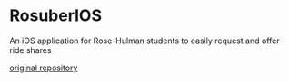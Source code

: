 # RosuberIOS
An iOS application for Rose-Hulman students to easily request and offer ride shares

[original repository](https://github.com/CSSE484-IOS/Rosuber)
